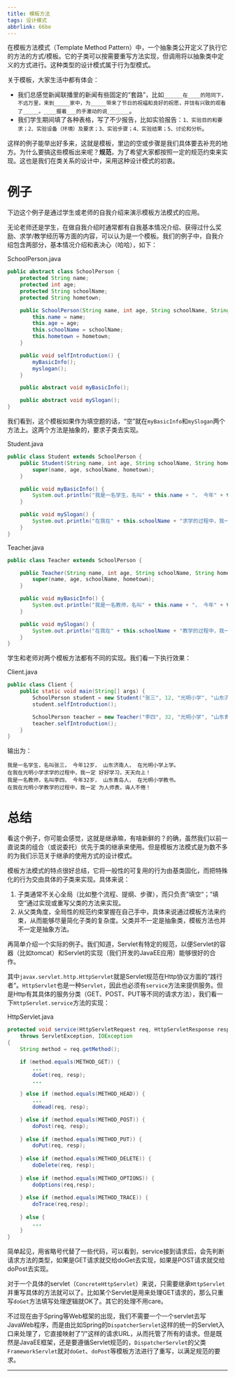 ```yaml
---
title: 模板方法
tags: 设计模式
abbrlink: 66be
---
```


在模板方法模式（Template Method Pattern）中，一个抽象类公开定义了执行它的方法的方式/模板。它的子类可以按需要重写方法实现，但调用将以抽象类中定义的方式进行。这种类型的设计模式属于行为型模式。

关于模板，大家生活中都有体会：

- 我们总感觉新闻联播里的新闻有些固定的“套路”，比如`______在____的陪同下，不远万里，来到_____家中，为_____带来了节日的祝福和良好的祝愿，并饶有兴致的观看了_____。____握着___的手激动的说_______`。
- 我们学生期间填了各种表格，写了不少报告，比如实验报告：`1、实验目的和要求；2、实验设备（环境）及要求；3、实验步骤；4、实验结果；5、讨论和分析`。

这样的例子能举出好多来，这就是模板，里边的空或步骤是我们具体要去补充的地方。为什么要搞这些模板出来呢？**规范**，为了希望大家都按照一定的规范约束来实现。这也是我们在类关系的设计中，采用这种设计模式的初衷。

# 例子

下边这个例子是通过学生或老师的自我介绍来演示模板方法模式的应用。

无论老师还是学生，在做自我介绍时通常都有自我基本情况介绍、获得过什么奖励、求学/教学经历等方面的内容，可以认为是一个模板。我们的例子中，自我介绍包含两部分，基本情况介绍和表决心（哈哈），如下：

SchoolPerson.java

~~~java
public abstract class SchoolPerson {
    protected String name;
    protected int age;
    protected String schoolName;
    protected String hometown;

    public SchoolPerson(String name, int age, String schoolName, String hometown) {
        this.name = name;
        this.age = age;
        this.schoolName = schoolName;
        this.hometown = hometown;
    }

    public void selfIntroduction() {
        myBasicInfo();
        myslogan();
    }

    public abstract void myBasicInfo();

    public abstract void mySlogan();
}
~~~

我们看到，这个模板如果作为填空题的话，“空”就在`myBasicInfo`和`mySlogan`两个方法上。这两个方法是抽象的，要求子类去实现。

Student.java

~~~java
public class Student extends SchoolPerson {
    public Student(String name, int age, String schoolName, String hometown) {
        super(name, age, schoolName, hometown);
    }

    public void myBasicInfo() {
        System.out.println("我是一名学生，名叫" + this.name + "， 今年" + this.age + "岁， " + this.hometown + "人， 在" + this.schoolName + "上学。");
    }

    public void mySlogan() {
        System.out.println("在我在" + this.schoolName + "求学的过程中，我一定 好好学习，天天向上！");
    }
}
~~~

Teacher.java

~~~java
public class Teacher extends SchoolPerson {

    public Teacher(String name, int age, String schoolName, String hometown) {
        super(name, age, schoolName, hometown);
    }

    public void myBasicInfo() {
        System.out.println("我是一名教师，名叫" + this.name + "， 今年" + this.age + "岁， " + this.hometown + "人， 在" + this.schoolName + "教书。");
    }

    public void mySlogan() {
        System.out.println("在我在" + this.schoolName + "教学的过程中，我一定 为人师表，诲人不倦！");
    }
}
~~~

学生和老师对两个模板方法都有不同的实现。我们看一下执行效果：

Client.java

~~~java
public class Client {
    public static void main(String[] args) {
        SchoolPerson student = new Student("张三", 12, "光明小学", "山东济南");
        student.selfIntroduction();

        SchoolPerson teacher = new Teacher("李四", 32, "光明小学", "山东青岛");
        teacher.selfIntroduction();
    }
}
~~~

输出为：

~~~
我是一名学生，名叫张三， 今年12岁， 山东济南人， 在光明小学上学。
在我在光明小学求学的过程中，我一定 好好学习，天天向上！
我是一名教师，名叫李四， 今年32岁， 山东青岛人， 在光明小学教书。
在我在光明小学教学的过程中，我一定 为人师表，诲人不倦！
~~~

# 总结

看这个例子，你可能会感觉，这就是继承嘛，有啥新鲜的？的确，虽然我们以前一直说类的组合（或说委托）优先于类的继承来使用。但是模板方法模式是为数不多的为我们示范关于继承的使用方式的设计模式。

模板方法模式的特点很好总结，它将一般性的可复用的行为由基类固化，而把特殊化的行为交由具体的子类来实现。具体来说：

1. 子类通常不关心全局（比如整个流程、提纲、步骤），而只负责”填空“；”填空“通过实现或重写父类的方法来实现。
2. 从父类角度，全局性的规范约束掌握在自己手中，具体来说通过模板方法来约束，从而能够尽量简化子类的复杂度。父类并不一定是抽象类，模板方法也并不一定是抽象方法。

再简单介绍一个实际的例子。我们知道，Servlet有特定的规范，以便Servlet的容器（比如tomcat）和Servlet的实现（我们开发的JavaEE应用）能够很好的合作。

其中`javax.servlet.http.HttpServlet`就是Servlet规范在Http协议方面的”践行者“。`HttpServlet`也是一种`Servlet`，因此也必须有`service`方法来提供服务。但是Http有其具体的服务分类（GET、POST、PUT等不同的请求方法），我们看一下`HttpServlet.service`方法的实现：

HttpServlet.java

~~~java
protected void service(HttpServletRequest req, HttpServletResponse resp)
    throws ServletException, IOException
{
    String method = req.getMethod();

    if (method.equals(METHOD_GET)) {
        ...
        doGet(req, resp);
        ...

    } else if (method.equals(METHOD_HEAD)) {
        ...
        doHead(req, resp);

    } else if (method.equals(METHOD_POST)) {
        doPost(req, resp);
        
    } else if (method.equals(METHOD_PUT)) {
        doPut(req, resp);
        
    } else if (method.equals(METHOD_DELETE)) {
        doDelete(req, resp);
        
    } else if (method.equals(METHOD_OPTIONS)) {
        doOptions(req,resp);
        
    } else if (method.equals(METHOD_TRACE)) {
        doTrace(req,resp);
        
    } else {
        ...
    }
}
~~~

简单起见，用省略号代替了一些代码，可以看到，service接到请求后，会先判断请求方法的类型，如果是GET请求就交给doGet去实现，如果是POST请求就交给doPost去实现。

对于一个具体的servlet（`ConcreteHttpServlet`）来说，只需要继承`HttpServlet`并重写具体的方法就可以了。比如某个Servlet是用来处理GET请求的，那么只重写`doGet`方法填写处理逻辑就OK了。其它的处理不用care。

不过现在由于Spring等Web框架的出现，我们不需要一个一个servlet去写JavaWeb程序，而是由比如Spring的`DispatcherServlet`这样的统一的Servlet入口来处理了，它直接映射了”/"这样的请求URL，从而托管了所有的请求。但是既然是JavaEE框架，还是要遵循Servlet规范的，`DispatcherServlet`的父类`FrameworkServlet`就对`doGet`、`doPost`等模板方法进行了重写，以满足规范的要求。

---